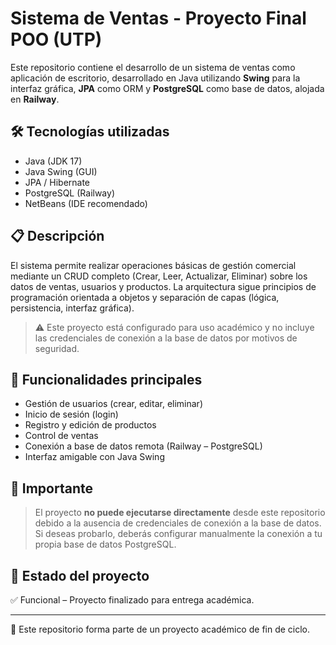 # Sistema de Ventas - Proyecto Final POO (UTP)

Este repositorio contiene el desarrollo de un sistema de ventas como aplicación de escritorio, desarrollado en Java utilizando **Swing** para la interfaz gráfica, **JPA** como ORM y **PostgreSQL** como base de datos, alojada en **Railway**.

## 🛠️ Tecnologías utilizadas

- Java (JDK 17)
- Java Swing (GUI)
- JPA / Hibernate
- PostgreSQL (Railway)
- NetBeans (IDE recomendado)

## 📋 Descripción

El sistema permite realizar operaciones básicas de gestión comercial mediante un CRUD completo (Crear, Leer, Actualizar, Eliminar) sobre los datos de ventas, usuarios y productos. La arquitectura sigue principios de programación orientada a objetos y separación de capas (lógica, persistencia, interfaz gráfica).

> ⚠️ Este proyecto está configurado para uso académico y no incluye las credenciales de conexión a la base de datos por motivos de seguridad.

## 🔐 Funcionalidades principales

- Gestión de usuarios (crear, editar, eliminar)
- Inicio de sesión (login)
- Registro y edición de productos
- Control de ventas
- Conexión a base de datos remota (Railway – PostgreSQL)
- Interfaz amigable con Java Swing

## 🚫 Importante

> El proyecto **no puede ejecutarse directamente** desde este repositorio debido a la ausencia de credenciales de conexión a la base de datos.  
> Si deseas probarlo, deberás configurar manualmente la conexión a tu propia base de datos PostgreSQL.

## 🧪 Estado del proyecto

✅ Funcional – Proyecto finalizado para entrega académica.

---

📁 Este repositorio forma parte de un proyecto académico de fin de ciclo.


